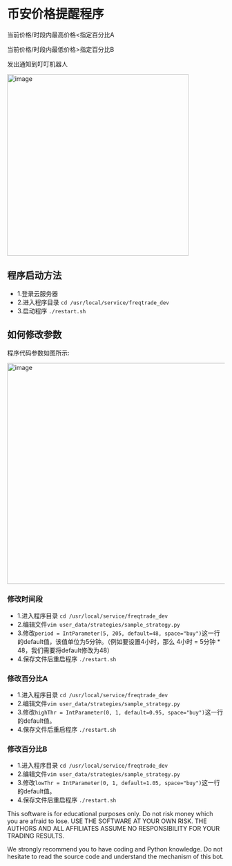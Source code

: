 # 币安价格提醒程序

当前价格/时段内最高价格<指定百分比A

当前价格/时段内最低价格>指定百分比B

发出通知到叮叮机器人

<img width="420" alt="image" src="https://github.com/mashiroissocute/freqtrade_dev/assets/22027940/a0951db0-0b3d-4158-8a44-62ba13d12b5f">


## 程序启动方法

- 1.登录云服务器
- 2.进入程序目录 `cd /usr/local/service/freqtrade_dev`
- 3.启动程序 `./restart.sh`

## 如何修改参数

程序代码参数如图所示:

<img width="511" alt="image" src="https://github.com/mashiroissocute/freqtrade_dev/assets/22027940/3f9ee339-739a-4639-9102-f22d5de6af60">

### 修改时间段

- 1.进入程序目录 `cd /usr/local/service/freqtrade_dev`
- 2.编辑文件`vim user_data/strategies/sample_strategy.py`
- 3.修改`period = IntParameter(5, 205, default=48, space="buy")`这一行的default值，该值单位为5分钟。（例如要设置4小时，那么 4小时 = 5分钟 * 48，我们需要将default修改为48）
- 4.保存文件后重启程序 `./restart.sh`

### 修改百分比A

- 1.进入程序目录 `cd /usr/local/service/freqtrade_dev`
- 2.编辑文件`vim user_data/strategies/sample_strategy.py`
- 3.修改`highThr = IntParameter(0, 1, default=0.95, space="buy")`这一行的default值。
- 4.保存文件后重启程序 `./restart.sh`

### 修改百分比B

- 1.进入程序目录 `cd /usr/local/service/freqtrade_dev`
- 2.编辑文件`vim user_data/strategies/sample_strategy.py`
- 3.修改`lowThr = IntParameter(0, 1, default=1.05, space="buy")`这一行的default值。
- 4.保存文件后重启程序 `./restart.sh`



This software is for educational purposes only. Do not risk money which
you are afraid to lose. USE THE SOFTWARE AT YOUR OWN RISK. THE AUTHORS
AND ALL AFFILIATES ASSUME NO RESPONSIBILITY FOR YOUR TRADING RESULTS.

We strongly recommend you to have coding and Python knowledge. Do not
hesitate to read the source code and understand the mechanism of this bot.


